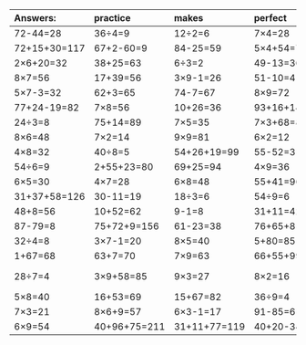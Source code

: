 | Answers: | practice | makes | perfect | ! |
| :--- | :--- | :--- | :--- | :--- |
| 72-44=28 | 36÷4=9 | 12÷2=6 | 7×4=28 | 16+74=90 | 
| 72+15+30=117 | 67+2-60=9 | 84-25=59 | 5×4+54=74 | 74+20=94 | 
| 2×6+20=32 | 38+25=63 | 6÷3=2 | 49-13=36 | 45-29=16 | 
| 8×7=56 | 17+39=56 | 3×9-1=26 | 51-10=41 | 12÷3=4 | 
| 5×7-3=32 | 62+3=65 | 74-7=67 | 8×9=72 | 14+66=80 | 
| 77+24-19=82 | 7×8=56 | 10+26=36 | 93+16+14=123 | 3×7=21 | 
| 24÷3=8 | 75+14=89 | 7×5=35 | 7×3+68=89 | 78-56=22 | 
| 8×6=48 | 7×2=14 | 9×9=81 | 6×2=12 | 3×3+73=82 | 
| 4×8=32 | 40÷8=5 | 54+26+19=99 | 55-52=3 | 49-7=42 | 
| 54÷6=9 | 2+55+23=80 | 69+25=94 | 4×9=36 | 1×5=5 | 
| 6×5=30 | 4×7=28 | 6×8=48 | 55+41=96 | 6×3=18 | 
| 31+37+58=126 | 30-11=19 | 18÷3=6 | 54÷9=6 | 8×3=24 | 
| 48+8=56 | 10+52=62 | 9-1=8 | 31+11=42 | 6×9-32=22 | 
| 87-79=8 | 75+72+9=156 | 61-23=38 | 76+65+81=222 | 9×9+96=177 | 
| 32÷4=8 | 3×7-1=20 | 8×5=40 | 5+80=85 | 3×4+33=45 | 
| 1+67=68 | 63+7=70 | 7×9=63 | 66+55+99=220 | 2×5+9=19 | 
| 28÷7=4 | 3×9+58=85 | 9×3=27 | 8×2=16 | 54+87-48=93 | 
| 5×8=40 | 16+53=69 | 15+67=82 | 36÷9=4 | 2×2=4 | 
| 7×3=21 | 8×6+9=57 | 6×3-1=17 | 91-85=6 | 24÷8=3 | 
| 6×9=54 | 40+96+75=211 | 31+11+77=119 | 40+20-34=26 | 57-55=2 | 
